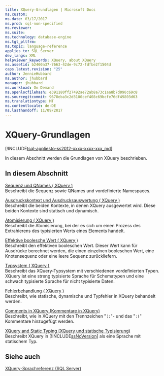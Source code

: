 ```yaml
---
title: XQuery-Grundlagen | Microsoft Docs
ms.custom: 
ms.date: 03/17/2017
ms.prod: sql-non-specified
ms.reviewer: 
ms.suite: 
ms.technology: database-engine
ms.tgt_pltfrm: 
ms.topic: language-reference
applies_to: SQL Server
dev_langs: XML
helpviewer_keywords: XQuery, about XQuery
ms.assetid: b2460a37-7663-42de-9c72-fdfbe2f1504d
caps.latest.revision: "25"
author: JennieHubbard
ms.author: jhubbard
manager: jhubbard
ms.workload: On Demand
ms.openlocfilehash: e391180ff27492ae72ab8a73c1aa8b7d090c69c8
ms.sourcegitcommit: 9678eba3c2d3100cef408c69bcfe76df49803d63
ms.translationtype: MT
ms.contentlocale: de-DE
ms.lasthandoff: 11/09/2017
---
```

# <a name="xquery-basics"></a>XQuery-Grundlagen
[!INCLUDE[tsql-appliesto-ss2012-xxxx-xxxx-xxx_md](../includes/tsql-appliesto-ss2012-xxxx-xxxx-xxx-md.md)]

  In diesem Abschnitt werden die Grundlagen von XQuery beschrieben.  
  
## <a name="in-this-section"></a>In diesem Abschnitt  
 [Sequenz und QNames &#40; XQuery &#41;](../xquery/sequence-and-qnames-xquery.md)  
 Beschreibt die Sequenz sowie QNames und vordefinierte Namespaces.  
  
 [Ausdruckskontext und Ausdrucksauswertung &#40; XQuery &#41;](../xquery/expression-context-and-query-evaluation-xquery.md)  
 Beschreibt die beiden Kontexte, in denen XQuery ausgewertet wird. Diese beiden Kontexte sind statisch und dynamisch.  
  
 [Atomisierung &#40; XQuery &#41;](../xquery/atomization-xquery.md)  
 Beschreibt die Atomisierung, bei der es sich um einen Prozess des Extrahierens des typisierten Werts eines Elements handelt.  
  
 [Effektive boolesche Wert &#40; XQuery &#41;](../xquery/effective-boolean-value-xquery.md)  
 Beschreibt den effektiven booleschen Wert. Dieser Wert kann für Ausdrücke berechnet werden, die einen einzelnen booleschen Wert, eine Knotensequenz oder eine leere Sequenz zurückliefern.  
  
 [Typsystem &#40; XQuery &#41;](../xquery/type-system-xquery.md)  
 Beschreibt das XQuery-Typsystem mit verschiedenen vordefinierten Typen. XQuery ist eine streng typisierte Sprache für Schematypen und eine schwach typisierte Sprache für nicht typisierte Daten.  
  
 [Fehlerbehandlung &#40; XQuery &#41;](../xquery/error-handling-xquery.md)  
 Beschreibt, wie statische, dynamische und Typfehler in XQuery behandelt werden.  
  
 [Comments in XQuery (Kommentare in XQuery)](../xquery/comments-in-xquery.md)  
 Beschreibt, wie in XQuery mit den Trennzeichen "`(:`"- und das "`:)`" Kommentare hinzugefügt werden.  
  
 [XQuery and Static Typing (XQuery und statische Typisierung)](../xquery/xquery-and-static-typing.md)  
 Beschreibt XQuery in [!INCLUDE[ssNoVersion](../includes/ssnoversion-md.md)] als eine Sprache mit statischem Typ.  
  
## <a name="see-also"></a>Siehe auch  
 [XQuery-Sprachreferenz &#40;SQL Server&#41;](../xquery/xquery-language-reference-sql-server.md)  
  
  
